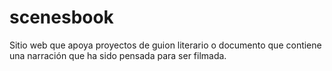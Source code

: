# scenesbook
Sitio web que apoya proyectos de guion literario o documento que contiene una narración que ha sido pensada para ser filmada.
